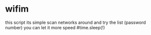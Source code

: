 # wifim
this script its simple scan networks around and try the list (password number)
you can let it more speed #time.sleep(!)
